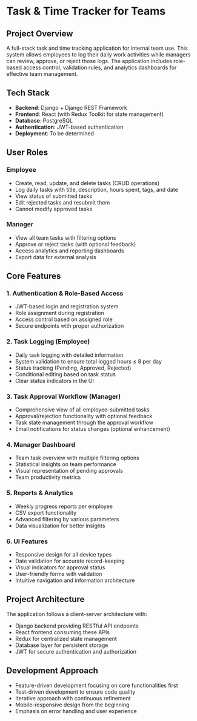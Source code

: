 # Task & Time Tracker for Teams

## Project Overview
A full-stack task and time tracking application for internal team use. This system allows employees to log their daily work activities while managers can review, approve, or reject those logs. The application includes role-based access control, validation rules, and analytics dashboards for effective team management.

## Tech Stack
- **Backend**: Django + Django REST Framework
- **Frontend**: React (with Redux Toolkit for state management)
- **Database**: PostgreSQL 
- **Authentication**: JWT-based authentication
- **Deployment**: To be determined

## User Roles

### Employee
- Create, read, update, and delete tasks (CRUD operations)
- Log daily tasks with title, description, hours spent, tags, and date
- View status of submitted tasks
- Edit rejected tasks and resubmit them
- Cannot modify approved tasks

### Manager
- View all team tasks with filtering options
- Approve or reject tasks (with optional feedback)
- Access analytics and reporting dashboards
- Export data for external analysis

## Core Features

### 1. Authentication & Role-Based Access
- JWT-based login and registration system
- Role assignment during registration
- Access control based on assigned role
- Secure endpoints with proper authorization

### 2. Task Logging (Employee)
- Daily task logging with detailed information
- System validation to ensure total logged hours ≤ 8 per day
- Status tracking (Pending, Approved, Rejected)
- Conditional editing based on task status
- Clear status indicators in the UI

### 3. Task Approval Workflow (Manager)
- Comprehensive view of all employee-submitted tasks
- Approval/rejection functionality with optional feedback
- Task state management through the approval workflow
- Email notifications for status changes (optional enhancement)

### 4. Manager Dashboard
- Team task overview with multiple filtering options
- Statistical insights on team performance
- Visual representation of pending approvals
- Team productivity metrics

### 5. Reports & Analytics
- Weekly progress reports per employee
- CSV export functionality
- Advanced filtering by various parameters
- Data visualization for better insights

### 6. UI Features
- Responsive design for all device types
- Date validation for accurate record-keeping
- Visual indicators for approval status
- User-friendly forms with validation
- Intuitive navigation and information architecture

## Project Architecture
The application follows a client-server architecture with:
- Django backend providing RESTful API endpoints
- React frontend consuming these APIs
- Redux for centralized state management
- Database layer for persistent storage
- JWT for secure authentication and authorization

## Development Approach
- Feature-driven development focusing on core functionalities first
- Test-driven development to ensure code quality
- Iterative approach with continuous refinement
- Mobile-responsive design from the beginning
- Emphasis on error handling and user experience
